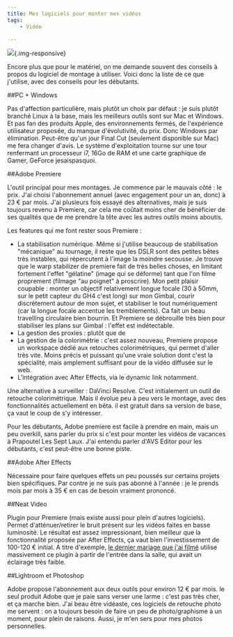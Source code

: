 ```yaml
---
title: Mes logiciels pour monter mes vidéos
tags:
    - Vidéo

---
```


![](/images/premiere1.jpg){.img-responsive}

Encore plus que pour le matériel, on me demande souvent des conseils à propos du logiciel de montage à utiliser. Voici donc la liste de ce que j'utilise, avec des conseils pour les débutants.

<!--more-->

##PC + Windows

Pas d'affection particulière, mais plutôt un choix par défaut : je suis plutôt branché Linux à la base, mais les meilleurs outils sont sur Mac et Windows. Et pas fan des produits Apple, des environnements fermés, de l'expérience utilisateur proposée, du manque d'évolutivité, du prix. Donc Windows par élimination. Peut-être qu'un jour Final Cut (seulement disponible sur Mac) me fera changer d'avis. Le système d'exploitation tourne sur une tour renfermant un processeur i7, 16Go de RAM et une carte graphique de Gamer, GeForce jesaispasquoi.

##Adobe Premiere

L'outil principal pour mes montages. Je commence par le mauvais côté : le prix. J'ai choisi l'abonnement annuel (avec engagement pour un an, donc) à 23 € par mois. J'ai plusieurs fois essayé des alternatives, mais je suis toujours revenu à Premiere, car cela me coûtait moins cher de bénéficier de ses qualités que de me prendre la tête avec les autres outils moins aboutis.

Les features qui me font rester sous Premiere :

* La stabilisation numérique. Même si j'utilise beaucoup de stabilisation "mécanique" au tournage, il reste que les DSLR sont des petites bêtes très instables, qui répercutent à l'image la moindre secousse. Je trouve que le warp stabilizer de premiere fait de très belles choses, en limitant fortement l'effet "gélatine" (image qui se déforme) tant que l'on filme proprement (filmage "au poignet" à proscrire). Mon petit plaisir coupable : monter un objectif relativement longue focale (30 à 50mm, sur le petit capteur du GH4 c'est long) sur mon Gimbal, courir discrètement autour de mon sujet, et stabiliser le tout numériquement (car la longue focale accentue les tremblements). Ca fait un beau travelling circulaire bien bourrin. Et Premiere se débrouille très bien pour stabiliser les plans sur Gimbal : l'effet est indétectable.
* La gestion des proxies : plutôt que de
* La gestion de la colorimétrie : c'est assez nouveau, Premiere propose un workspace dédié aux retouches colorimétriques, qui permet d'aller très vite. Moins précis et puissant qu'une vraie solution dont c'est la spécialité, mais amplement suffisant pour de la vidéo diffusée sur le web.
* L'intégration avec After Effects, via le dynamic link notamment.

Une alternative à surveiller : DaVinci Resolve. C'est initialement un outil de retouche colorimétrique. Mais il évolue peu à peu vers le montage, avec des fonctionnalités actuellement en bêta. il est gratuit dans sa version de base, ça vaut le coup de s'y intéresser.

Pour les débutants, Adobe premiere est facile à prendre en main, mais un peu overkill, sans parler du prix si c'est pour monter les vidéos de vacances à Prapoutel Les Sept Laux. J'ai entendu parler d'AVS Editor pour les débutants, c'est peut-être une bonne piste.

##Adobe After Effects

Nécessaire pour faire quelques effets un peu poussés sur certains projets bien spécifiques. Par contre je ne suis pas abonné à l'année : je le prends mois par mois à 35 € en cas de besoin vraiment prononcé.

##Neat Video

Plugin pour Premiere (mais existe aussi pour plein d'autres logiciels). Permet d'atténuer/retirer le bruit présent sur les vidéos faites en basse luminosité. Le résultat est assez impressionant, bien meilleur que la fonctionnalité proposée par After Effects, ça vaut bien l'investissement de 100-120 € initial. A titre d'exemple, <a href="https://www.youtube.com/watch?v=vRZr_Dyz6S0">le dernier mariage que j'ai filmé</a> utilise massivement ce plugin à partir de l'entrée dans la salle, qui avait un éclairage très faible.

##Lightroom et Photoshop

Adobe propose l'abonnement aux deux outils pour environ 12 € par mois. le seul produit Adobe que je paie sans verser une larme : c'est pas très cher, et ça marche bien. J'ai beau être vidéaste, ces logiciels de retouche photo me servent : on a toujours besoin de faire un peu de photo/graphisme à un moment, pour plein de raisons. Aussi, je m'en sers pour mes photos personnelles.
